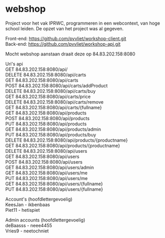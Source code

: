 # webshop

Project voor het vak IPRWC, programmeren in een webcontext, van hoge school leiden.
De opzet van het project was al gegeven.

Front-end: https://github.com/pvvliet/workshop-client.git  
Back-end: https://github.com/pvvliet/workshop-api.git

Mocht webshop aanstaan draait deze op 84.83.202.158:8080

Uri's api  
    GET     84.83.202.158:8080/api/     
    DELETE  84.83.202.158:8080/api/carts  
    GET     84.83.202.158:8080/api/carts  
    POST    84.83.202.158:8080/api/carts/addProduct  
    DELETE  84.83.202.158:8080/api/carts/buy  
    GET     84.83.202.158:8080/api/carts/price  
    DELETE  84.83.202.158:8080/api/carts/remove  
    GET     84.83.202.158:8080/api/carts/{fullname}  
    GET     84.83.202.158:8080/api/products  
    POST    84.83.202.158:8080/api/products  
    PUT     84.83.202.158:8080/api/products  
    GET     84.83.202.158:8080/api/products/admin  
    PUT     84.83.202.158:8080/api/products/buy  
    DELETE  84.83.202.158:8080/api/products/{productname}  
    GET     84.83.202.158:8080/api/products/{productname}  
    DELETE  84.83.202.158:8080/api/users  
    GET     84.83.202.158:8080/api/users  
    POST    84.83.202.158:8080/api/users  
    GET     84.83.202.158:8080/api/users/admin  
    GET     84.83.202.158:8080/api/users/me  
    PUT     84.83.202.158:8080/api/users/me  
    GET     84.83.202.158:8080/api/users/{fullname}  
    PUT     84.83.202.158:8080/api/users/{fullname}   

Account's (hoofdlettergevoelig)  
KeesJan - ikbenbaas    
Piet11 - hetispiet  
   
Admin accounts (hoofdlettergevoelig)  
deBaasss - neee4455  
Vries9 - neetochniet  
